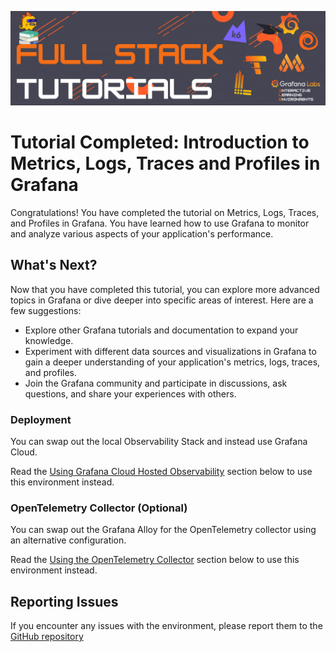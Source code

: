 
![Loki Quickstart](../../assets/full-stack-ile.png)

# Tutorial Completed: Introduction to Metrics, Logs, Traces and Profiles in Grafana

Congratulations! You have completed the tutorial on Metrics, Logs, Traces, and Profiles in Grafana. You have learned how to use Grafana to monitor and analyze various aspects of your application's performance.

## What's Next?

Now that you have completed this tutorial, you can explore more advanced topics in Grafana or dive deeper into specific areas of interest. Here are a few suggestions:

- Explore other Grafana tutorials and documentation to expand your knowledge.
- Experiment with different data sources and visualizations in Grafana to gain a deeper understanding of your application's metrics, logs, traces, and profiles.
- Join the Grafana community and participate in discussions, ask questions, and share your experiences with others.

### Deployment

You can swap out the local Observability Stack and instead use Grafana Cloud.

Read the [Using Grafana Cloud Hosted Observability](https://github.com/grafana/intro-to-mltp/blob/main/README.md#Grafana-Cloud) section below to use this environment instead.

### OpenTelemetry Collector (Optional)

You can swap out the Grafana Alloy for the OpenTelemetry collector using an alternative configuration.

Read the [Using the OpenTelemetry Collector](https://github.com/grafana/intro-to-mltp/blob/main/README.md#Using-the-OpenTelemetry-Collector) section below to use this environment instead.

## Reporting Issues
If you encounter any issues with the environment, please report them to the [GitHub repository](https://github.com/grafana/killercoda)